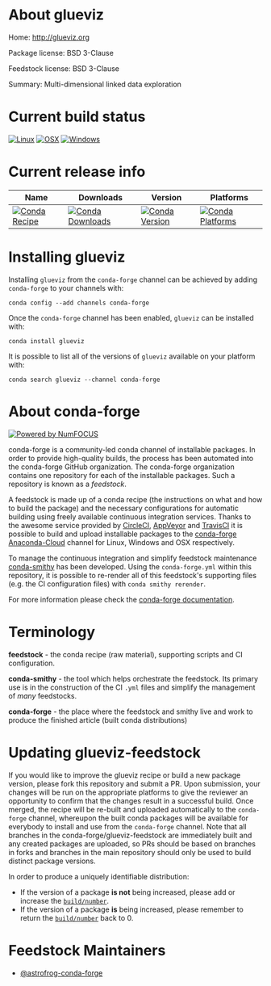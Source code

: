 <!--
# -*- mode: jinja -*-
-->

About glueviz
=============

Home: http://glueviz.org

Package license: BSD 3-Clause

Feedstock license: BSD 3-Clause

Summary: Multi-dimensional linked data exploration



Current build status
====================

[![Linux](https://img.shields.io/circleci/project/github/conda-forge/glueviz-feedstock/master.svg?label=Linux)](https://circleci.com/gh/conda-forge/glueviz-feedstock)
[![OSX](https://img.shields.io/travis/conda-forge/glueviz-feedstock/master.svg?label=macOS)](https://travis-ci.org/conda-forge/glueviz-feedstock)
[![Windows](https://img.shields.io/appveyor/ci/conda-forge/glueviz-feedstock/master.svg?label=Windows)](https://ci.appveyor.com/project/conda-forge/glueviz-feedstock/branch/master)

Current release info
====================

| Name | Downloads | Version | Platforms |
| --- | --- | --- | --- |
| [![Conda Recipe](https://img.shields.io/badge/recipe-glueviz-green.svg)](https://anaconda.org/conda-forge/glueviz) | [![Conda Downloads](https://img.shields.io/conda/dn/conda-forge/glueviz.svg)](https://anaconda.org/conda-forge/glueviz) | [![Conda Version](https://img.shields.io/conda/vn/conda-forge/glueviz.svg)](https://anaconda.org/conda-forge/glueviz) | [![Conda Platforms](https://img.shields.io/conda/pn/conda-forge/glueviz.svg)](https://anaconda.org/conda-forge/glueviz) |

Installing glueviz
==================

Installing `glueviz` from the `conda-forge` channel can be achieved by adding `conda-forge` to your channels with:

```
conda config --add channels conda-forge
```

Once the `conda-forge` channel has been enabled, `glueviz` can be installed with:

```
conda install glueviz
```

It is possible to list all of the versions of `glueviz` available on your platform with:

```
conda search glueviz --channel conda-forge
```


About conda-forge
=================

[![Powered by NumFOCUS](https://img.shields.io/badge/powered%20by-NumFOCUS-orange.svg?style=flat&colorA=E1523D&colorB=007D8A)](http://numfocus.org)

conda-forge is a community-led conda channel of installable packages.
In order to provide high-quality builds, the process has been automated into the
conda-forge GitHub organization. The conda-forge organization contains one repository
for each of the installable packages. Such a repository is known as a *feedstock*.

A feedstock is made up of a conda recipe (the instructions on what and how to build
the package) and the necessary configurations for automatic building using freely
available continuous integration services. Thanks to the awesome service provided by
[CircleCI](https://circleci.com/), [AppVeyor](https://www.appveyor.com/)
and [TravisCI](https://travis-ci.org/) it is possible to build and upload installable
packages to the [conda-forge](https://anaconda.org/conda-forge)
[Anaconda-Cloud](https://anaconda.org/) channel for Linux, Windows and OSX respectively.

To manage the continuous integration and simplify feedstock maintenance
[conda-smithy](https://github.com/conda-forge/conda-smithy) has been developed.
Using the ``conda-forge.yml`` within this repository, it is possible to re-render all of
this feedstock's supporting files (e.g. the CI configuration files) with ``conda smithy rerender``.

For more information please check the [conda-forge documentation](https://conda-forge.org/docs/).

Terminology
===========

**feedstock** - the conda recipe (raw material), supporting scripts and CI configuration.

**conda-smithy** - the tool which helps orchestrate the feedstock.
                   Its primary use is in the construction of the CI ``.yml`` files
                   and simplify the management of *many* feedstocks.

**conda-forge** - the place where the feedstock and smithy live and work to
                  produce the finished article (built conda distributions)


Updating glueviz-feedstock
==========================

If you would like to improve the glueviz recipe or build a new
package version, please fork this repository and submit a PR. Upon submission,
your changes will be run on the appropriate platforms to give the reviewer an
opportunity to confirm that the changes result in a successful build. Once
merged, the recipe will be re-built and uploaded automatically to the
`conda-forge` channel, whereupon the built conda packages will be available for
everybody to install and use from the `conda-forge` channel.
Note that all branches in the conda-forge/glueviz-feedstock are
immediately built and any created packages are uploaded, so PRs should be based
on branches in forks and branches in the main repository should only be used to
build distinct package versions.

In order to produce a uniquely identifiable distribution:
 * If the version of a package **is not** being increased, please add or increase
   the [``build/number``](https://conda.io/docs/user-guide/tasks/build-packages/define-metadata.html#build-number-and-string).
 * If the version of a package **is** being increased, please remember to return
   the [``build/number``](https://conda.io/docs/user-guide/tasks/build-packages/define-metadata.html#build-number-and-string)
   back to 0.

Feedstock Maintainers
=====================

* [@astrofrog-conda-forge](https://github.com/astrofrog-conda-forge/)

